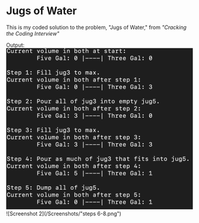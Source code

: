 # Jugs of Water
This is my coded solution to the problem, "Jugs of Water," from *"Cracking the Coding Interview"*

Output:
![Screenshot 1](/Screenshots/steps_1-5.png)
![Screenshot 2](/Screenshots/"steps 6-8.png")
